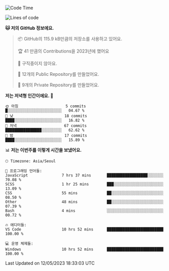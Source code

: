   <!--START_SECTION:waka-->
![Code Time](http://img.shields.io/badge/Code%20Time-27%20hrs%2052%20mins-blue)

![Lines of code](https://img.shields.io/badge/%EC%A0%80%EB%8A%94%20%EC%97%AC%ED%83%9C%EA%B9%8C%EC%A7%80%20-3.5%20million%20%EC%A4%84%EC%9D%98%20%EC%BD%94%EB%93%9C%EB%A5%BC%20%EC%9E%91%EC%84%B1%ED%96%88%EC%96%B4%EC%9A%94.-blue)

**🐱 저의 GitHub 정보에요.** 

> 📦 GitHub의 115.9 kB만큼의 저장소를 사용하고 있어요. 
 > 
> 🏆 41 만큼의 Contributions을 2023년에 했어요
 > 
> 🚫 구직중이지 않아요.
 > 
> 📜 12개의 Public Repository를 만들었어요. 
 > 
> 🔑 9개의 Private Repository를 만들었어요. 
 > 
**저는 저녁형 인간이에요. 🦉** 

```text
🌞 아침                     5 commits           █░░░░░░░░░░░░░░░░░░░░░░░░   04.67 % 
🌆 낮　                     18 commits          ████░░░░░░░░░░░░░░░░░░░░░   16.82 % 
🌃 저녁                     67 commits          ████████████████░░░░░░░░░   62.62 % 
🌙 밤　                     17 commits          ████░░░░░░░░░░░░░░░░░░░░░   15.89 % 
```


📊 **저는 이번주를 이렇게 시간을 보냈어요.** 

```text
🕑︎ Timezone: Asia/Seoul

💬 프로그래밍 언어들: 
JavaScript               7 hrs 37 mins       ██████████████████░░░░░░░   70.08 % 
SCSS                     1 hr 25 mins        ███░░░░░░░░░░░░░░░░░░░░░░   13.09 % 
CSS                      55 mins             ██░░░░░░░░░░░░░░░░░░░░░░░   08.50 % 
Other                    48 mins             ██░░░░░░░░░░░░░░░░░░░░░░░   07.39 % 
Bash                     4 mins              ░░░░░░░░░░░░░░░░░░░░░░░░░   00.72 % 

🔥 에디터들: 
VS Code                  10 hrs 52 mins      █████████████████████████   100.00 % 

💻 운영 체제들: 
Windows                  10 hrs 52 mins      █████████████████████████   100.00 % 
```


 Last Updated on 12/05/2023 18:33:03 UTC
<!--END_SECTION:waka-->
